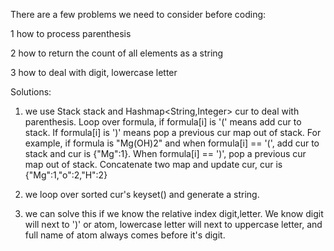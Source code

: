 There are a few problems we need to consider before coding:

1 how to process parenthesis

2 how to return the count of all elements as a string 

3 how to deal with digit, lowercase letter


Solutions:
1. we use Stack<Hashmap> stack and Hashmap<String,Integer> cur to deal with parenthesis. Loop over formula, if formula[i] is '(' means add cur to stack. If formula[i] is ')' means pop a previous cur map out of stack. For example, if formula is "Mg(OH)2" and when formula[i] == '(', add cur to stack and cur is {"Mg":1}.
  When formula[i] == ')', pop a previous cur map out of stack. Concatenate two map and update cur, cur is {"Mg":1,"o":2,"H":2}
  
2. we loop over sorted cur's keyset() and generate a string.
  
3. we can solve this if we know the relative index digit,letter. We know digit will next to ')' or atom, lowercase letter will next to uppercase letter, and full name of atom always comes before it's digit.
  
